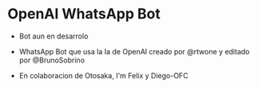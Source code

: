 # OpenAI WhatsApp Bot

- Bot aun en desarrolo 

- WhatsApp Bot que usa la Ia de OpenAI creado por @rtwone y editado por @BrunoSobrino

- En colaboracion de Otosaka, I'm Felix y Diego-OFC
